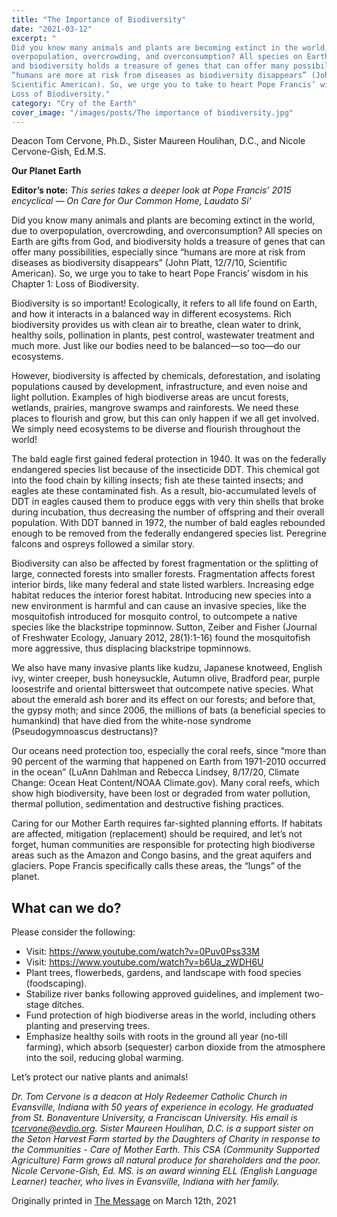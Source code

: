 ```yaml
---
title: "The Importance of Biodiversity"
date: "2021-03-12" 
excerpt: "
Did you know many animals and plants are becoming extinct in the world, due to
overpopulation, overcrowding, and overconsumption? All species on Earth are gifts from God,
and biodiversity holds a treasure of genes that can offer many possibilities, especially since
“humans are more at risk from diseases as biodiversity disappears” (John Platt, 12/7/10,
Scientific American). So, we urge you to take to heart Pope Francis’ wisdom in his Chapter 1:
Loss of Biodiversity."
category: "Cry of the Earth"
cover_image: "/images/posts/The importance of biodiversity.jpg"
---
```


Deacon Tom Cervone, Ph.D., Sister Maureen Houlihan, D.C., and Nicole Cervone-Gish, Ed.M.S.

**Our Planet Earth**

**Editor’s note:** _This series takes a deeper look at Pope Francis’ 2015 encyclical ― On Care for
Our Common Home, Laudato Si’_

Did you know many animals and plants are becoming extinct in the world, due to
overpopulation, overcrowding, and overconsumption? All species on Earth are gifts from God,
and biodiversity holds a treasure of genes that can offer many possibilities, especially since
“humans are more at risk from diseases as biodiversity disappears” (John Platt, 12/7/10,
Scientific American). So, we urge you to take to heart Pope Francis’ wisdom in his Chapter 1:
Loss of Biodiversity.

Biodiversity is so important! Ecologically, it refers to all life found on Earth, and how it interacts
in a balanced way in different ecosystems. Rich biodiversity provides us with clean air to breathe,
clean water to drink, healthy soils, pollination in plants, pest control, wastewater treatment and
much more. Just like our bodies need to be balanced―so too―do our ecosystems.

However, biodiversity is affected by chemicals, deforestation, and isolating populations caused
by development, infrastructure, and even noise and light pollution. Examples of high biodiverse
areas are uncut forests, wetlands, prairies, mangrove swamps and rainforests. We need these
places to flourish and grow, but this can only happen if we all get involved. We simply need
ecosystems to be diverse and flourish throughout the world!

The bald eagle first gained federal protection in 1940. It was on the federally endangered species
list because of the insecticide DDT. This chemical got into the food chain by killing insects; fish
ate these tainted insects; and eagles ate these contaminated fish. As a result, bio-accumulated
levels of DDT in eagles caused them to produce eggs with very thin shells that broke during
incubation, thus decreasing the number of offspring and their overall population. With DDT
banned in 1972, the number of bald eagles rebounded enough to be removed from the federally
endangered species list. Peregrine falcons and ospreys followed a similar story.

Biodiversity can also be affected by forest fragmentation or the splitting of large, connected
forests into smaller forests. Fragmentation affects forest interior birds, like many federal and
state listed warblers. Increasing edge habitat reduces the interior forest habitat. Introducing new
species into a new environment is harmful and can cause an invasive species, like the
mosquitofish introduced for mosquito control, to outcompete a native species like the blackstripe
topminnow. Sutton, Zeiber and Fisher (Journal of Freshwater Ecology, January 2012, 28(1):1-16)
found the mosquitofish more aggressive, thus displacing blackstripe topminnows.

We also have many invasive plants like kudzu, Japanese knotweed, English ivy, winter creeper,
bush honeysuckle, Autumn olive, Bradford pear, purple loosestrife and oriental bittersweet that
outcompete native species. What about the emerald ash borer and its effect on our forests; and
before that, the gypsy moth; and since 2006, the millions of bats (a beneficial species to
humankind) that have died from the white-nose syndrome (Pseudogymnoascus destructans)?

Our oceans need protection too, especially the coral reefs, since “more than 90 percent of the
warming that happened on Earth from 1971-2010 occurred in the ocean” (LuAnn Dahlman and
Rebecca Lindsey, 8/17/20, Climate Change: Ocean Heat Content/NOAA Climate.gov). Many
coral reefs, which show high biodiversity, have been lost or degraded from water pollution,
thermal pollution, sedimentation and destructive fishing practices.

Caring for our Mother Earth requires far-sighted planning efforts. If habitats are affected,
mitigation (replacement) should be required, and let’s not forget, human communities are
responsible for protecting high biodiverse areas such as the Amazon and Congo basins, and the
great aquifers and glaciers. Pope Francis specifically calls these areas, the “lungs” of the planet.

## What can we do?

Please consider the following:

- Visit: https://www.youtube.com/watch?v=0Puv0Pss33M
- Visit: https://www.youtube.com/watch?v=b6Ua_zWDH6U
- Plant trees, flowerbeds, gardens, and landscape with food species (foodscaping).
- Stabilize river banks following approved guidelines, and implement two-stage ditches.
- Fund protection of high biodiverse areas in the world, including others planting and
  preserving trees.
- Emphasize healthy soils with roots in the ground all year (no-till farming), which absorb
  (sequester) carbon dioxide from the atmosphere into the soil, reducing global warming.

Let’s protect our native plants and animals!

_Dr. Tom Cervone is a deacon at Holy Redeemer Catholic Church in Evansville, Indiana with 50
years of experience in ecology. He graduated from St. Bonaventure University, a Franciscan
University. His email is tcervone@evdio.org. Sister Maureen Houlihan, D.C. is a support sister
on the Seton Harvest Farm started by the Daughters of Charity in response to the Communities -
Care of Mother Earth. This CSA (Community Supported Agriculture) Farm grows all natural
produce for shareholders and the poor. Nicole Cervone-Gish, Ed. MS. is an award winning ELL
(English Language Learner) teacher, who lives in Evansville, Indiana with her family._

Originally printed in [The Message](https://evdiomessage.org/) on March 12th, 2021

